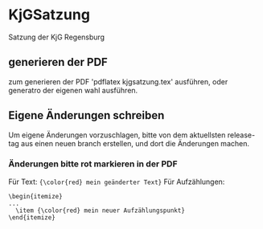 # KjGSatzung
Satzung der KjG Regensburg

## generieren der PDF

zum generieren der PDF 'pdflatex kjgsatzung.tex' ausführen, oder generatro der eigenen wahl ausführen.

## Eigene Änderungen schreiben

Um eigene Änderungen vorzuschlagen, bitte von dem aktuellsten release-tag aus einen neuen branch erstellen,
und dort die Änderungen machen.
### Änderungen bitte rot markieren in der PDF
Für Text: `{\color{red} mein geänderter Text}`
Für Aufzählungen:
```
\begin{itemize}
...
  \item {\color{red} mein neuer Aufzählungspunkt}
\end{itemize}
```
